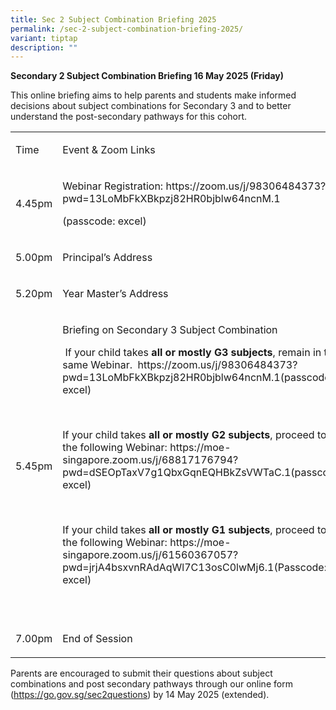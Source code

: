 ```yaml
---
title: Sec 2 Subject Combination Briefing 2025
permalink: /sec-2-subject-combination-briefing-2025/
variant: tiptap
description: ""
---
```

<p><strong>Secondary 2 Subject Combination Briefing 16 May 2025 (Friday)</strong>
</p>
<p>This online briefing aims to help parents and students make informed decisions
about subject combinations for Secondary 3 and to better understand the
post-secondary pathways for this cohort.</p>
<table style="minWidth: 50px">
<colgroup>
<col>
<col>
</colgroup>
<tbody>
<tr>
<td rowspan="1" colspan="1">
<p>Time</p>
</td>
<td rowspan="1" colspan="1">
<p>Event &amp; Zoom Links</p>
</td>
</tr>
<tr>
<td rowspan="1" colspan="1">
<p>4.45pm</p>
</td>
<td rowspan="1" colspan="1">
<p>Webinar Registration: <a rel="noopener noreferrer nofollow" target="_blank">https://zoom.us/j/98306484373?pwd=13LoMbFkXBkpzj82HR0bjblw64ncnM.1</a>
</p>
<p>(passcode: excel)</p>
</td>
</tr>
<tr>
<td rowspan="1" colspan="1">
<p>5.00pm</p>
</td>
<td rowspan="1" colspan="1">
<p>Principal’s Address</p>
</td>
</tr>
<tr>
<td rowspan="1" colspan="1">
<p>5.20pm</p>
</td>
<td rowspan="1" colspan="1">
<p>Year Master’s Address</p>
</td>
</tr>
<tr>
<td rowspan="1" colspan="1">
<p>5.45pm</p>
</td>
<td rowspan="1" colspan="1">
<p>Briefing on Secondary 3 Subject Combination</p>
<p></p>
<p>&nbsp;If your child takes <strong>all or mostly G3 subjects</strong>, remain
in the same Webinar.&nbsp; <a rel="noopener noreferrer nofollow" target="_blank">https://zoom.us/j/98306484373?pwd=13LoMbFkXBkpzj82HR0bjblw64ncnM.1</a>(passcode:
excel)</p>
<p>&nbsp;</p>
<p>If your child takes <strong>all or mostly G2 subjects</strong>, proceed
to the following Webinar: <a rel="noopener noreferrer nofollow" target="_blank">https://moe-singapore.zoom.us/j/68817176794?pwd=dSEOpTaxV7g1QbxGqnEQHBkZsVWTaC.1</a>(passcode:
excel)</p>
<p>&nbsp;</p>
<p>If your child takes <strong>all or mostly G1 subjects</strong>, proceed
to the following Webinar: <a rel="noopener noreferrer nofollow" target="_blank">https://moe-singapore.zoom.us/j/61560367057?pwd=jrjA4bsxvnRAdAqWl7C13osC0lwMj6.1</a>(Passcode:
excel)</p>
<p>&nbsp;</p>
<p></p>
</td>
</tr>
<tr>
<td rowspan="1" colspan="1">
<p>7.00pm</p>
</td>
<td rowspan="1" colspan="1">
<p>End of Session</p>
</td>
</tr>
</tbody>
</table>
<p></p>
<p>Parents are encouraged to submit their questions about subject combinations
and post secondary pathways through our online form (<a href="https://go.gov.sg/sec2questions" rel="noopener noreferrer nofollow" target="_blank"><u>https://go.gov.sg/sec2questions</u></a>)
by 14 May 2025 (extended).</p>